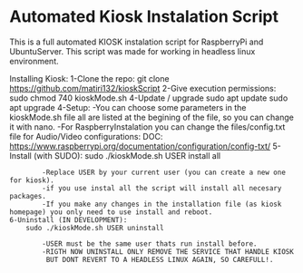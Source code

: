 # Automated Kiosk Instalation Script
This is a full automated KIOSK instalation script for RaspberryPi and UbuntuServer.
This script was made for working in headless linux environment.

Installing Kiosk:
	1-Clone the repo:
		git clone https://github.com/matiri132/kioskScript
	2-Give execution permissions:
		sudo chmod 740 kioskMode.sh
	4-Update / upgrade
		sudo apt update
		sudo apt upgrade
	4-Setup:
		-You can choose some parameters in the kioskMode.sh file all are listed at the begining of the file,
		 so you can change it with nano.
		-For RaspberryInstalation you can change the files/config.txt file for Audio/Video configurations:
		 	DOC: https://www.raspberrypi.org/documentation/configuration/config-txt/
	5-Install (with SUDO):
		sudo ./kioskMode.sh USER install all
		
			-Replace USER by your current user (you can create a new one for kiosk).
			-if you use instal all the script will install all necesary packages.
			-If you make any changes in the installation file (as kiosk homepage) you only need to use install and reboot.
	6-Uninstall (IN DEVELOPMENT):
		sudo ./kioskMode.sh USER uninstall
			
			-USER must be the same user thats run install before.
			-RIGTH NOW UNINSTALL ONLY REMOVE THE SERVICE THAT HANDLE KIOSK
			 BUT DONT REVERT TO A HEADLESS LINUX AGAIN, SO CAREFULL!.

